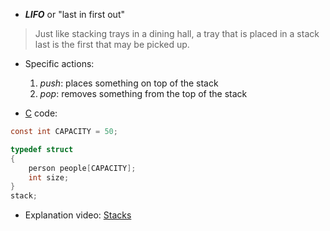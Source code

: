 - **_LIFO_** or "last in first out"

 > Just like stacking trays in a dining hall, a tray that is placed in a stack last is the first that may be picked up.

- Specific actions:
	1. _push_: places something on top of the stack
	2. _pop_: removes something from the top of the stack

- [C](contents-c.md) code:

```c
const int CAPACITY = 50;

typedef struct
{
    person people[CAPACITY];
    int size;
}
stack;
```

- Explanation video: [Stacks](https://cs50.harvard.edu/x/2025/shorts/stacks/)
